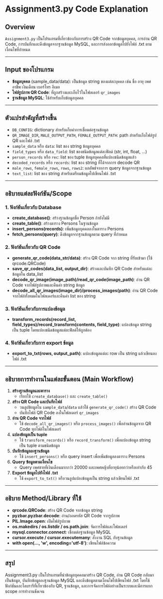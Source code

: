 # Assignment3.py Code Explanation

## Overview
`Assignment3.py` เป็นโปรแกรมที่เกี่ยวข้องกับการสร้าง QR Code จากข้อมูลบุคคล, การอ่าน QR Code, การบันทึกและดึงข้อมูลจากฐานข้อมูล MySQL, และการส่งออกข้อมูลไปยังไฟล์ .txt ตามเงื่อนไขที่กำหนด

---

## Input ของโปรแกรม
- **ข้อมูลบุคคล** (sample_data/data): เป็นข้อมูล string ของแต่ละบุคคล เช่น ชื่อ อายุ เพศ อาชีพ เงินเดือน เบอร์โทร อีเมล
- **ไฟล์รูปภาพ QR Code**: ที่ถูกสร้างและเก็บไว้ในโฟลเดอร์ `qr_images`
- **ฐานข้อมูล MySQL**: ใช้สำหรับเก็บข้อมูลบุคคล

---

## ตัวแปรสำคัญที่สร้างขึ้น
- `DB_CONFIG`: dictionary สำหรับเก็บค่าการเชื่อมต่อฐานข้อมูล
- `QR_IMAGE_DIR`, `MALE_OUTPUT_PATH`, `FEMALE_OUTPUT_PATH`: path สำหรับเก็บไฟล์รูป QR และไฟล์ .txt
- `sample_data` หรือ `data`: list ของ string ข้อมูลบุคคล
- `field_types` หรือ `data_field`: list ของชนิดข้อมูลแต่ละฟิลด์ (str, int, float, ...)
- `person_records` หรือ `rec`: list ของ tuple ข้อมูลบุคคลที่แปลงชนิดข้อมูลแล้ว
- `decoded_records` หรือ `records`: list ของ string ที่ได้จากการ decode QR
- `male_rows`, `female_rows`, `rows`, `rows2`: ผลลัพธ์จากการ query ข้อมูลจากฐานข้อมูล
- `text_list`: list ของ string สำหรับเตรียมข้อมูลไปเขียนไฟล์ .txt

---

## อธิบายแต่ละฟังก์ชัน/Scope

### 1. ฟังก์ชันเกี่ยวกับ Database
- **create_database()**: สร้างฐานข้อมูลชื่อ Person ถ้ายังไม่มี
- **create_table()**: สร้างตาราง Persons ในฐานข้อมูล
- **insert_persons(records)**: เพิ่มข้อมูลบุคคลลงในตาราง Persons
- **fetch_persons(query)**: ดึงข้อมูลจากฐานข้อมูลตาม query ที่กำหนด

### 2. ฟังก์ชันเกี่ยวกับ QR Code
- **generate_qr_code(data_str/data)**: สร้าง QR Code จาก string ที่รับเข้ามา (ใช้ qrcode.QRCode)
- **save_qr_codes(data_list, output_dir)**: สร้างและบันทึก QR Code สำหรับแต่ละข้อมูลใน data_list
- **decode_qr_image(image_path)/read_qr_code(image_path)**: อ่าน QR Code จากไฟล์รูปภาพและคืนค่า string ข้อมูล
- **decode_all_qr_images(image_dir)/process_images(path)**: อ่าน QR Code จากไฟล์ทั้งหมดในโฟลเดอร์และคืนค่า list ของ string

### 3. ฟังก์ชันเกี่ยวกับการแปลงข้อมูล
- **transform_records(record_list, field_types)/record_transform(contents, field_type)**: แปลงข้อมูล string เป็น tuple โดยแปลงชนิดข้อมูลแต่ละฟิลด์ให้ถูกต้อง

### 4. ฟังก์ชันเกี่ยวกับการ export ข้อมูล
- **export_to_txt(rows, output_path)**: แปลงข้อมูลแต่ละ row เป็น string แล้วเขียนลงไฟล์ .txt

---

## อธิบายการทำงานในแต่ละขั้นตอน (Main Workflow)
1. **สร้างฐานข้อมูลและตาราง**
    - เรียกใช้ `create_database()` และ `create_table()`
2. **สร้าง QR Code และบันทึกไฟล์**
    - วนลูปข้อมูลใน `sample_data`/`data` แล้วใช้ `generate_qr_code()` สร้าง QR Code
    - บันทึกไฟล์ QR Code ลงในโฟลเดอร์ `qr_images`
3. **อ่าน QR Code จากไฟล์**
    - ใช้ `decode_all_qr_images()` หรือ `process_images()` เพื่ออ่านข้อมูลจาก QR Code ทุกไฟล์ในโฟลเดอร์
4. **แปลงข้อมูลเป็น tuple**
    - ใช้ `transform_records()` หรือ `record_transform()` เพื่อแปลงข้อมูล string เป็น tuple ตามชนิดข้อมูล
5. **บันทึกข้อมูลลงฐานข้อมูล**
    - ใช้ `insert_persons()` หรือ query insert เพื่อเพิ่มข้อมูลลงตาราง Persons
6. **Query ข้อมูลตามเงื่อนไข**
    - Query เพศชายที่เงินเดือนมากกว่า 20000 และเพศหญิงที่อายุน้อยกว่าหรือเท่ากับ 45
7. **Export ข้อมูลไปยังไฟล์ .txt**
    - ใช้ `export_to_txt()` หรือวนลูปแปลงข้อมูลเป็น string แล้วเขียนไฟล์ .txt

---

## อธิบาย Method/Library ที่ใช้
- **qrcode.QRCode**: สร้าง QR Code จากข้อมูล string
- **pyzbar.pyzbar.decode**: อ่าน/ถอดรหัส QR Code จากรูปภาพ
- **PIL.Image.open**: เปิดไฟล์รูปภาพ
- **os.makedirs / os.listdir / os.path.join**: จัดการไฟล์และโฟลเดอร์
- **mysql.connector.connect**: เชื่อมต่อฐานข้อมูล MySQL
- **cursor.execute / cursor.executemany**: สั่งงาน SQL กับฐานข้อมูล
- **with open(..., 'w', encoding='utf-8')**: เขียนไฟล์ข้อความ

---

## สรุป
Assignment3.py เป็นโปรแกรมที่นำข้อมูลบุคคลมาสร้าง QR Code, อ่าน QR Code กลับมาเป็นข้อมูล, บันทึกข้อมูลลงฐานข้อมูล MySQL และดึงข้อมูลตามเงื่อนไขไปเขียนไฟล์ .txt โดยใช้ฟังก์ชันและไลบรารีที่เกี่ยวข้องกับ QR, ฐานข้อมูล, และการจัดการไฟล์อย่างเป็นระบบและมีการแยก scope การทำงานชัดเจน
